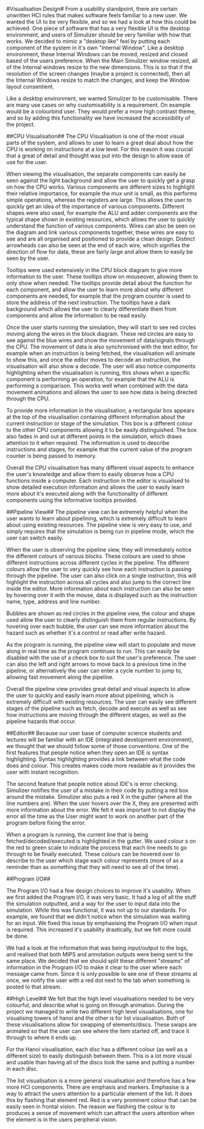 #Visualisation Design#
From a usability standpoint, there are certain unwritten HCI rules that makes software feels familiar to a new user. We wanted the UI to be very flexible, and so we had a look at how this could be achieved. One piece of software that has a very flexible UI is the desktop environment, and users of Simulizer should be very familiar with how that works. We decided to mimic a "desktop like" feel by putting each component of the system in it's own "Internal Window". Like a desktop environment, these Internal Windows can be moved, resized and closed based of the users preference. When the Main Simulizer window resized, all of the Internal windows resize to the new dimensions. This is so that if the resolution of the screen changes (maybe a project is connected), then all the Internal Windows resize to match the changes, and keep the Window layout consentient.

Like a desktop environment, we wanted Simulizer to be customisable. There are many use cases on why customisability is a requirement. On example would be a colourbind user. They would prefer a more high contrast theme, and so by adding this functionality we have increased the accessibility of the project.

##CPU Visualisation##
The CPU Visualisation is one of the most visual parts of the system, and allows to user to learn a great deal about how the CPU is working on instructions at a low level. For this reason it was crucial that a great of detail and thought was put into the design to allow ease of use for the user.

When viewing the visualisation, the separate components can easily be seen against the light background and allow the user to quickly get a grasp on how the CPU works. Various components are different sizes to highlight their relative importance, for example the mux unit is small, as this performs simple operations, whereas the registers are large. This allows the user to quickly get an idea of the importance of various components. Different shapes were also used, for example the ALU and adder components are the typical shape shown in existing resources, which allows the user to quickly understand the function of various components. Wires can also be seen on the diagram and link various components together, these wires are easy to see and are all organised and positioned to provide a clean design. Distinct arrowheads can also be seen at the end of each wire, which signifies the direction of flow for data, these are fairly large and allow them to easily be seen by the user.

Tooltips were used extensively in the CPU block diagram to give more information to the user. These tooltips show on mouseover, allowing them to only show when needed. The tooltips provide detail about the function for each component, and allow the user to learn more about why different components are needed, for example that the program counter is used to store the address of the next instruction. The tooltips have a dark background which allows the user to clearly differentiate them from components and allow the information to be read easily.

Once the user starts running the simulation, they will start to see red circles moving along the wires in the block diagram. These red circles are easy to see against the blue wires and show the movement of data/signals through the CPU. The movement of data is also synchronised with the text editor, for example when an instruction is being fetched, the visualisation will animate to show this, and once the editor moves to decode an instruction, the visualisation will also show a decode. The user will also notice components highlighting when the visualisation is running, this shows when a specific component is performing an operation, for example that the ALU is performing a comparison. This works well when combined with the data movement animations and allows the user to see how data is being directed through the CPU.

To provide more information in the visualisation, a rectangular box appears at the top of the visualisation containing different information about the current instruction or stage of the simulation. This box is a different colour to the other CPU components allowing it to be easily distinguished. The box also fades in and out at different points in the simulation, which draws attention to it when required. The information is used to describe instructions and stages, for example that the current value of the program counter is being passed to memory.

Overall the CPU visualisation has many different visual aspects to enhance the user's knowledge and allow them to easily observe how a CPU functions inside a computer. Each instruction in the editor is visualised to show detailed execution information and allows the user to easily learn more about it's executed along with the functionality of different components using the informative tooltips provided.

##Pipeline View##
The pipeline view can be extremely helpful when the user wants to learn about pipelining, which is extremely difficult to learn about using existing resources. The pipeline view is very easy to use, and simply requires that the simulation is being run in pipeline mode, which the user can switch easily.

When the user is observing the pipeline view, they will immediately notice the different colours of various blocks. These colours are used to show different instructions across different cycles in the pipeline. The different colours allow the user to very quickly see how each instruction is passing through the pipeline. The user can also click on a single instruction, this will highlight the instruction across all cycles and also jump to the correct line inside the editor. More information about each instruction can also be seen by hovering over it with the mouse, data is displayed such as the instruction name, type, address and line number.

Bubbles are shown as red circles in the pipeline view, the colour and shape used allow the user to clearly distinguish them from regular instructions. By hovering over each bubble, the user can see more information about the hazard such as whether it's a control or read after write hazard.

As the program is running, the pipeline view will start to populate and move along in real time as the program continues to run. This can easily be disabled with the use of a check box to suit the user's preference. The user can also the left and right arrows to move back to a previous time in the pipeline, or alternatively the user can enter a cycle number to jump to, allowing fast movement along the pipeline.

Overall the pipeline view provides great detail and visual aspects to allow the user to quickly and easily learn more about pipelining, which is extremely difficult with existing resources. The user can easily see different stages of the pipeline such as fetch, decode and execute as well as see how instructions are moving through the different stages, as well as the pipeline hazards that occur.

##Editor##
Because our user base of computer science students and lectures will be familiar with an IDE (integrated development environment), we thought that we should follow some of those conventions. One of the first features that people notice when they open an IDE is syntax highlighting. Syntax highlighting provides a link between what the code does and colour. This creates makes code more readable as it provides the user with instant recognition.

The second feature that people notice about IDE's is error checking. Simulizer notifies the user of a mistake in their code by putting a red box around the mistake. Simulizer also puts a red X in the gutter (where all the line numbers are). When the user hovers over the X, they are presented with more information about the error. We felt it was important to not display the error all the time as the User might want to work on another part of the program before fixing the error.

When a program is running, the current line that is being fetched/decoded/executed is highlighted in the gutter. We used colour s on  the red to green scale to indicate the process that each line needs to go through to be finally executed. These colours can be hovered over to describe to the user which stage each colour represents (more of as a reminder than as something that they will need to see all of the time).

##Program I/O##

The Program I/O had a few design choices to improve it's usability. When we first added the Program I/O, it was very basic. It had a log of all the stuff the simulation outputted, and a way for the user to input data into the simulation. While this was functional, it was not up to our standards. For example, we found that we didn't notice when the simulation was waiting for an input. We fixed this issue by emphasising the Program I/O when input is required. This increased it's usability drastically, but we felt more could be done.

We had a look at the information that was being input/output to the logs, and realised that both MIPS and annotation outputs were being sent to the same place. We decided that we should split these different "streams" of information in the Program I/O to make it clear to the user where each message came from. Since it is only possible to see one of these streams at once, we notify the user with a red dot next to the tab when something is posted to that stream.

##High Level##
We felt that the high level visualisations needed to be very colourful, and describe what is going on through animation. During the project we managed to write two different high level visualisations, one for visualising towers of hanoi and the other is for list visualisation. Both of these visualisations allow for swapping of elements/discs. These swaps are animated so that the user can see where the item started off, and trace it through to where it ends up.

For the Hanoi visualisation, each disc has a different colour (as well as a different size) to easily distinguish between them. This is a lot more visual and usable than having all of the discs look the same and putting a number in each disc.

The list visualisation is a more general visualisation and therefore has a few more HCI components. There are emphasis and markers. Emphasise is a way to attract the users attention to a particular element of the list. It does this by flashing that element red. Red is a very prominent colour that can be easily seen in frontal vision. The reason we flashing the colour is to produces a sense of movement which can attract the users attention when the element is in the users peripheral vision.
